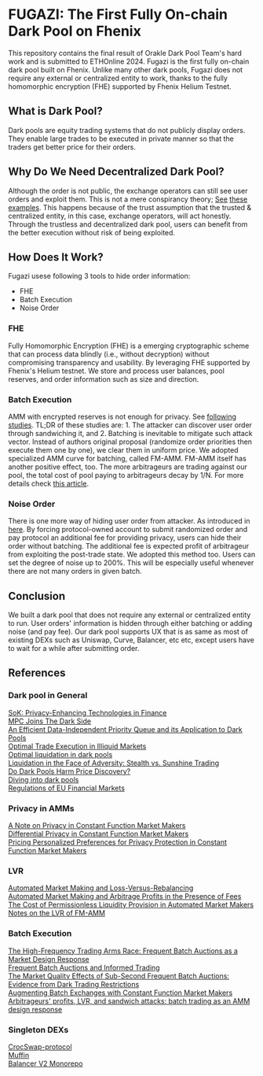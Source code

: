 # FUGAZI: The First Fully On-chain Dark Pool on Fhenix

This repository contains the final result of Orakle Dark Pool Team's hard work and is submitted to ETHOnline 2024. Fugazi is the first fully on-chain dark pool built on Fhenix. Unlike many other dark pools, Fugazi does not require any external or centralized entity to work, thanks to the fully homomorphic encryption (FHE) supported by Fhenix Helium Testnet.

## What is Dark Pool?

Dark pools are equity trading systems that do not publicly display orders. They enable large trades to be executed in private manner so that the traders get better price for their orders.

## Why Do We Need Decentralized Dark Pool?

Although the order is not public, the exchange operators can still see user orders and exploit them. This is not a mere conspirancy theory; [See](https://www.sec.gov/newsroom/press-releases/2014-114) [these](https://www.sec.gov/newsroom/press-releases/2016-16) [examples](https://www.sec.gov/newsroom/press-releases/2018-193). This happens because of the trust assumption that the trusted & centralized entity, in this case, exchange operators, will act honestly. Through the trustless and decentralized dark pool, users can benefit from the better execution without risk of being exploited.

## How Does It Work?

Fugazi usese following 3 tools to hide order information:

- FHE
- Batch Execution
- Noise Order

### FHE

Fully Homomorphic Encryption (FHE) is a emerging cryptographic scheme that can process data blindly (i.e., without decryption) without compromising transparency and usability. By leveraging FHE supported by Fhenix's Helium testnet. We store and process user balances, pool reserves, and order information such as size and direction.

### Batch Execution

AMM with encrypted reserves is not enough for privacy. See [following](https://arxiv.org/abs/2103.01193) [studies](https://eprint.iacr.org/2021/1101). TL;DR of these studies are: 1. The attacker can discover user order through sandwiching it, and 2. Batching is inevitable to mitigate such attack vector. Instead of authors original proposal (randomize order priorities then execute them one by one), we clear them in uniform price. We adopted specialized AMM curve for batching, called FM-AMM. FM-AMM itself has another positive effect, too. The more arbitrageurs are trading against our pool, the total cost of pool paying to arbitrageurs decay by 1/N. For more details check [this article](https://ethresear.ch/t/notes-on-the-lvr-of-fm-amm/20151).

### Noise Order

There is one more way of hiding user order from attacker. As introduced in [here](https://arxiv.org/abs/2309.14652). By forcing protocol-owned account to submit randomized order and pay protocol an additional fee for providing privacy, users can hide their order without batching. The additional fee is expected profit of arbitrageur from exploiting the post-trade state. We adopted this method too. Users can set the degree of noise up to 200%. This will be especially useful whenever there are not many orders in given batch.

## Conclusion

We built a dark pool that does not require any external or centralized entity to run. User orders' information is hidden through either batching or adding noise (and pay fee). Our dark pool supports UX that is as same as most of existing DEXs such as Uniswap, Curve, Balancer, etc etc, except users have to wait for a while after submitting order.

## References

### Dark pool in General

[SoK: Privacy-Enhancing Technologies in Finance](https://ia.cr/2023/122)\
[MPC Joins The Dark Side](https://ia.cr/2018/1045)\
[An Efficient Data-Independent Priority Queue and its Application to Dark Pools](https://ia.cr/2023/1014)\
[Optimal Trade Execution in Illiquid Markets](https://doi.org/10.48550/arXiv.0902.2516)\
[Optimal liquidation in dark pools](https://ssrn.com/abstract=2698419)\
[Liquidation in the Face of Adversity: Stealth vs. Sunshine Trading](https://dx.doi.org/10.2139/ssrn.1007014)\
[Do Dark Pools Harm Price Discovery?](https://doi.org/10.1093/rfs/hht078)\
[Diving into dark pools](https://doi.org/10.1111/fima.12395)\
[Regulations of EU Financial Markets](https://global.oup.com/academic/product/regulation-of-the-eu-financial-markets-9780198767671?cc=us&lang=en&)

### Privacy in AMMs

[A Note on Privacy in Constant Function Market Makers](https://doi.org/10.48550/arXiv.2103.01193)\
[Differential Privacy in Constant Function Market Makers](https://eprint.iacr.org/2021/1101)\
[Pricing Personalized Preferences for Privacy Protection in Constant Function Market Makers](https://doi.org/10.48550/arXiv.2309.14652)

### LVR

[Automated Market Making and Loss-Versus-Rebalancing](https://doi.org/10.48550/arXiv.2208.06046)\
[Automated Market Making and Arbitrage Profits in the Presence of Fees](https://doi.org/10.48550/arXiv.2305.14604)\
[The Cost of Permissionless Liquidity Provision in Automated Market Makers](https://doi.org/10.48550/arXiv.2402.18256)
[Notes on the LVR of FM-AMM](https://ethresear.ch/t/notes-on-the-lvr-of-fm-amm/20151)

### Batch Execution

[The High-Frequency Trading Arms Race: Frequent Batch Auctions as a Market Design Response](https://doi.org/10.1093/qje/qjv027)\
[Frequent Batch Auctions and Informed Trading](https://dx.doi.org/10.2139/ssrn.4065547)\
[The Market Quality Effects of Sub-Second Frequent Batch Auctions: Evidence from Dark Trading Restrictions](https://ssrn.com/abstract=4191970)\
[Augmenting Batch Exchanges with Constant Function Market Makers](https://doi.org/10.48550/arXiv.2210.04929)\
[Arbitrageurs' profits, LVR, and sandwich attacks: batch trading as an AMM design response](https://doi.org/10.48550/arXiv.2307.02074)

### Singleton DEXs

[CrocSwap-protocol](https://github.com/CrocSwap/CrocSwap-protocol.git)\
[Muffin](https://github.com/muffinfi/muffin.git)\
[Balancer V2 Monorepo](https://github.com/balancer/balancer-v2-monorepo.git)
